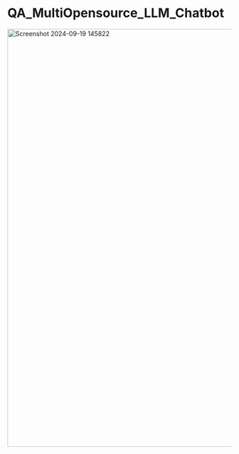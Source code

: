# QA_MultiOpensource_LLM_Chatbot

<img width="941" alt="Screenshot 2024-09-19 145822" src="https://github.com/user-attachments/assets/439e8825-3db4-4416-9b18-fd0fb8fd0416">
